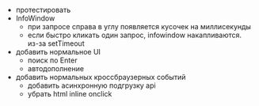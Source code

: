 - протестировать
- InfoWindow
   - при запросе справа в углу появляется кусочек на миллисекунды
   - если быстро кликать один запрос, infowindow накапливаются. из-за setTimeout
- добавить нормальное UI
   - поиск по Enter
   - автодополнение
- добавить нормальных кроссбраузерных событий 
   - добавить асинхронную подгрузку api
   - убрать html inline onclick